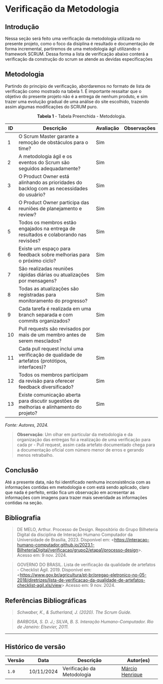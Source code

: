 # __Verificação da Metodologia__

## __Introdução__

Nessa seção será feito uma verificação da metodologia utilizada no presente projeto, como o foco da disiplina é resultado e documentação de forma incremental, partiremos de uma metodologia ágil utilizando o framework SCRUM. Dessa forma a lista de verificação abaixo conterá a verificação da construção do scrum se atende as devidas especificações

## __Metodologia__

Partindo do principio de verificação, abordaremos no formato de lista de verificação como mostrado na tabela 1. É importante ressaltar que o objetivo do presente projeto não é a entrega de nenhum produto, e sim trazer uma evolução gradual de uma análise do site escolhido, trazendo assim algumas modificações do SCRUM puro.


<center>

**Tabela 1** - Tabela Preenchida - Metodologia.
</center>

| ID  | Descrição                                                                                           | Avaliação             | Observações                                            |
| --- | --------------------------------------------------------------------------------------------------- | --------------------- | ------------------------------------------------------ |
| 1   | O Scrum Master garante a remoção de obstáculos para o time?                                         |  Sim     |                                                        |
| 2   | A metodologia ágil e os eventos do Scrum são seguidos adequadamente?                                |  Sim     |                                                        |
| 3   | O Product Owner está alinhando as prioridades do backlog com as necessidades do usuário?            |  Sim     |                                                        |
| 4   | O Product Owner participa das reuniões de planejamento e review?                                    |  Sim     |                                                        |
| 5   | Todos os membros estão engajados na entrega de resultados e colaborando nas revisões?               |  Sim     |                                                        |                                                    |
| 6  | Existe um espaço para feedback sobre melhorias para o próximo ciclo?                                |  Sim     |                                                        |
| 7  | São realizadas reuniões rápidas diárias ou atualizações por mensagens?                              |  Sim     |                                                        |
| 8  | Todas as atualizações são registradas para monitoramento do progresso?                              |  Sim     |                                                        |
| 9  | Cada tarefa é realizada em uma branch separada e com commits organizados?                           |  Sim     |                                                        |
| 10  | Pull requests são revisados por mais de um membro antes de serem mesclados?                         |  Sim     |                                                        |
| 11  | Cada pull request inclui uma verificação de qualidade de artefatos (protótipos, interfaces)?        |  Sim     |                                                        |                                                        |
| 12  | Todos os membros participam da revisão para oferecer feedback diversificado?                        |  Sim     |                                                        |
| 13  | Existe comunicação aberta para discutir sugestões de melhorias e alinhamento do projeto?            |  Sim     |                                                        |

_Fonte: Autores, 2024._

> **Observação**: Um olhar em particular da metodologia e da organização das entregas foi a realização de uma verificação para cada pr - Pull request, assim cada artefato documentado chega para a documentação oficial com número menor de erros e gerando menos retrabalho.


## __Conclusão__

Até a presente data, não foi identificado nenhuma inconsistência com as informações contidas em metodologia e com está sendo aplicado, claro que nada é perfeito, então fica um observação em acresentar as informações com imagens para trazer mais severidade as informações contidas na seção.

## __Bibliografia__

>DE MELO, Arthur. Processo de Design. Repositório do Grupo Bilheteria Digital da disciplina de Interação Humano Computador da Universidade de Brasília, 2023. Disponível em: <<https://interacao-humano-computador.github.io/2023.1-BilheteriaDigital/verificacao/grupo2/etapa1/processo-design>>. Acesso em: 9 nov. 2024.

>GOVERNO DO BRASIL. Lista de verificação da qualidade de artefatos - Checklist Ágil. 2019. Disponível em: <<https://www.gov.br/agricultura/pt-br/pregao-eletronico-no-05-2018/diretrizes/lista-de-verificacao-da-qualidade-de-artefatos-checklist-agil.xls/view>> Acesso em: 9 nov. 2024.


## __Referências Bibliográficas__

>_Schwaber, K., & Sutherland, J. (2020). The Scrum Guide._

>_BARBOSA, S. D. J.; SILVA, B. S. Interação Humano-Computador. Rio de Janeiro: Elsevier, 2011._

---

## __Histórico de versão__
| Versão |    Data    |      Descrição      |             Autor(es)                        |
|--------|------------|---------------------|----------------------------------------------|
| `1.0`  | 10/11/2024 | Verificação da Metodologia | [Márcio Henrique](https://github.com/DeM4rcio) |

